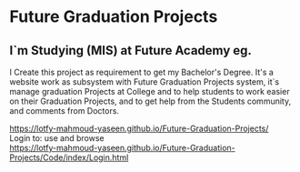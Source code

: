 # Future Graduation Projects
<h2> I`m Studying (MIS) at Future Academy eg. </h2>
I Create this project as requirement to get my Bachelor's Degree. It's a website work as subsystem with Future Graduation Projects system, it`s manage graduation Projects at College and to help students to work easier on their Graduation Projects, and to get help from the Students community, and comments from Doctors.

https://lotfy-mahmoud-yaseen.github.io/Future-Graduation-Projects/    <br>
Login to: use and browse  <br>
https://lotfy-mahmoud-yaseen.github.io/Future-Graduation-Projects/Code/index/Login.html
